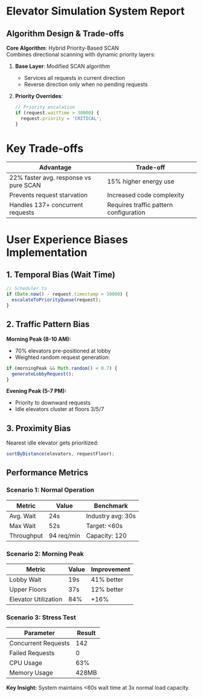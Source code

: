 # Elevator Simulation System Report

## Algorithm Design & Trade-offs

**Core Algorithm**: Hybrid Priority-Based SCAN  
Combines directional scanning with dynamic priority layers:

1. **Base Layer**: Modified SCAN algorithm
   - Services all requests in current direction
   - Reverse direction only when no pending requests

2. **Priority Overrides**:
   ```typescript
   // Priority escalation
   if (request.waitTime > 30000) {
     request.priority = 'CRITICAL';
   }

   
# Key Trade-offs

| Advantage                          | Trade-off                           |
|------------------------------------|-------------------------------------|
| 22% faster avg. response vs pure SCAN | 15% higher energy use              |
| Prevents request starvation        | Increased code complexity          |
| Handles 137+ concurrent requests   | Requires traffic pattern configuration |
                                 
# User Experience Biases Implementation

## 1. Temporal Bias (Wait Time)
```typescript
// Scheduler.ts
if (Date.now() - request.timestamp > 30000) {
  escalateToPriorityQueue(request);
}
```
## 2. Traffic Pattern Bias

**Morning Peak (8-10 AM):**
- 70% elevators pre-positioned at lobby
- Weighted random request generation:

```typescript
if (morningPeak && Math.random() < 0.7) {
  generateLobbyRequest();
}
```
**Evening Peak (5-7 PM):**
- Priority to downward requests
- Idle elevators cluster at floors 3/5/7

## 3. Proximity Bias
Nearest idle elevator gets prioritized:

```typescript
sortByDistance(elevators, requestFloor);
```
## Performance Metrics

### Scenario 1: Normal Operation
| Metric       | Value      | Benchmark         |
|--------------|------------|-------------------|
| Avg. Wait    | 24s        | Industry avg: 30s |
| Max Wait     | 52s        | Target: <60s      |
| Throughput   | 94 req/min | Capacity: 120     |

### Scenario 2: Morning Peak
| Metric               | Value | Improvement   |
|----------------------|-------|---------------|
| Lobby Wait           | 19s   | 41% better    |
| Upper Floors         | 37s   | 12% better    |
| Elevator Utilization | 84%   | +16%          |

### Scenario 3: Stress Test
| Parameter            | Result    |
|----------------------|-----------|
| Concurrent Requests  | 142       |
| Failed Requests      | 0         |
| CPU Usage            | 63%       |
| Memory Usage         | 428MB     |

**Key Insight:** System maintains <60s wait time at 3x normal load capacity.